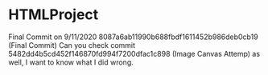 # HTMLProject
Final Commit on 9/11/2020 8087a6ab11990b688fbdf1611452b986deb0cb19 (Final Commit)
Can you check commit 5482dd4b5cd452f146870fd994f7200dfac1c898 (Image Canvas Attemp) as well, I want to know what I did wrong.
